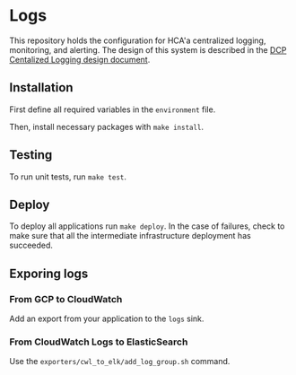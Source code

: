 # Logs

This repository holds the configuration for HCA'a centralized logging, monitoring, and alerting. The design of this system is described in the [DCP Centalized Logging design document](https://docs.google.com/document/d/15RUEodhwS8wtgkIpoJ_6uI9eCErzAw2YXzY6MwwUcG4/edit?usp=sharing).

## Installation

First define all required variables in the `environment` file.

Then, install necessary packages with `make install`.

## Testing

To run unit tests, run `make test`.

## Deploy

To deploy all applications run `make deploy`. In the case of failures, check to make sure that all the intermediate infrastructure deployment has succeeded.

## Exporing logs

### From GCP to CloudWatch

Add an export from your application to the `logs` sink.

### From CloudWatch Logs to ElasticSearch

Use the `exporters/cwl_to_elk/add_log_group.sh` command.

